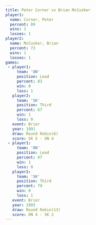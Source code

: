 ```yaml
---
title: Peter Corner vs Brian McCusker
player1:               
  name: Corner, Peter  
  percent: 89          
  wins: 1              
  losses: 1            
player2:               
  name: McCusker, Brian
  percent: 73          
  wins: 1              
  losses: 1            
games:
 - player1:        
     team: 'ON'    
     position: Lead
     percent: 83   
     win: 0        
     loss: 1       
   player2:         
     team: 'SK'     
     position: Third
     percent: 67    
     win: 1         
     loss: 0        
   event: Brier        
   year: 1991          
   draw: Round Robin(6)
   score: SK 5 - ON 4  
 - player1:        
     team: 'ON'    
     position: Lead
     percent: 97   
     win: 1        
     loss: 0       
   player2:         
     team: 'SK'     
     position: Third
     percent: 79    
     win: 0         
     loss: 1        
   event: Brier         
   year: 1993           
   draw: Round Robin(13)
   score: ON 4 - SK 2   
---
```

